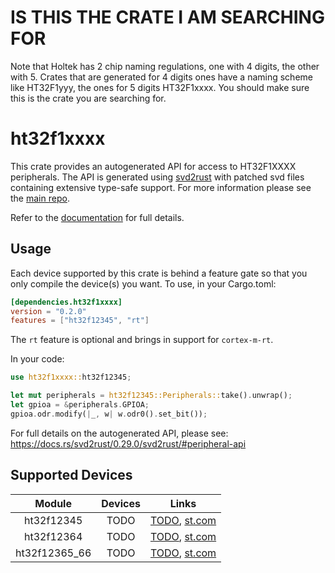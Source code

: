 # IS THIS THE CRATE I AM SEARCHING FOR
Note that Holtek has 2 chip naming regulations, one with 4 digits, the other with 5.
Crates that are generated for 4 digits ones have a naming scheme like HT32F1yyy,
the ones for 5 digits HT32F1xxxx. You should make sure this is the crate you are
searching for.

# ht32f1xxxx
This crate provides an autogenerated API for access to HT32F1XXXX peripherals.
The API is generated using [svd2rust] with patched svd files containing
extensive type-safe support. For more information please see the [main repo].

Refer to the [documentation] for full details.

[svd2rust]: https://github.com/japaric/svd2rust
[main repo]: https://github.com/ht32-rs/ht32-rs
[documentation]: https://docs.rs/ht32f1xxxx/latest/ht32f1xxxx/

## Usage
Each device supported by this crate is behind a feature gate so that you only
compile the device(s) you want. To use, in your Cargo.toml:

```toml
[dependencies.ht32f1xxxx]
version = "0.2.0"
features = ["ht32f12345", "rt"]
```

The `rt` feature is optional and brings in support for `cortex-m-rt`.

In your code:

```rust
use ht32f1xxxx::ht32f12345;

let mut peripherals = ht32f12345::Peripherals::take().unwrap();
let gpioa = &peripherals.GPIOA;
gpioa.odr.modify(|_, w| w.odr0().set_bit());
```

For full details on the autogenerated API, please see:
https://docs.rs/svd2rust/0.29.0/svd2rust/#peripheral-api

## Supported Devices

| Module | Devices | Links |
|:------:|:-------:|:-----:|
| ht32f12345 | TODO | [TODO](TODO), [st.com](TODO) |
| ht32f12364 | TODO | [TODO](TODO), [st.com](TODO) |
| ht32f12365_66 | TODO | [TODO](TODO), [st.com](TODO) |
